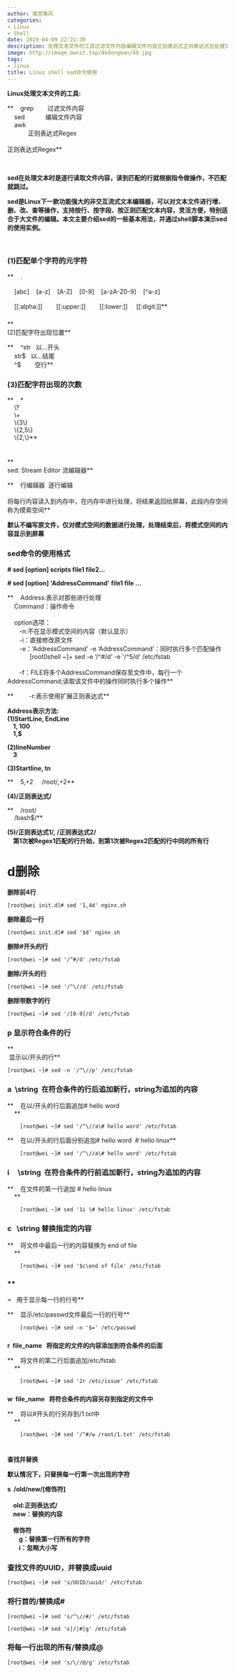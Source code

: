 ```yaml
---
author: 南宫乘风
categories:
- Linux
- Shell
date: 2019-04-09 22:21:30
description: 处理文本文件的工具过滤文件内容编辑文件内容正则表达式正则表达式在处理文本时是逐行读取文件内容，读到匹配的行就根据指令做操作，不匹配就跳过。是下一款功能强大的非交互流式文本编辑器，可以对文本文件进行增、。。。。。。。
image: http://image.ownit.top/4kdongman/49.jpg
tags:
- linux
title: Linux shell sed命令使用
---
```


<!--more-->

**Linux处理文本文件的工具:**

**    grep        过滤文件内容  
    sed            编辑文件内容  
    awk  
            正则表达式Regex  
              
正则表达式Regex**

 

**sed在处理文本时是逐行读取文件内容，读到匹配的行就根据指令做操作，不匹配就跳过。**

**sed是Linux下一款功能强大的非交互流式文本编辑器，可以对文本文件进行增、删、改、查等操作，支持按行、按字段、按正则匹配文本内容，灵活方便，特别适合于大文件的编辑。本文主要介绍sed的一些基本用法，并通过shell脚本演示sed的使用实例。**

 

### **\(1\)匹配单个字符的元字符**

**    .  
      
    \[abc\]    \[a-z\]    \[A-Z\]    \[0-9\]    \[a-zA-Z0-9\]    \[\^a-z\]  
      
    \[\[:alpha:\]\]        \[\[:upper:\]\]        \[\[:lower:\]\]     \[\[:digit:\]\]**

###   
**      
\(2\)匹配字符出现位置**

**    \^str   以...开头  
    str\$   以...结尾  
    \^\$        空行**

### **\(3\)匹配字符出现的次数**

**    \*      
    \\\?  
    \\+  
    \\\{3\\\}  
    \\\{2,5\\\}  
    \\\{2,\\\}**

#   
**      
sed: Stream Editor 流编辑器**

**    行编辑器  逐行编辑  
      
将每行内容读入到内存中，在内存中进行处理，将结果返回给屏幕，此段内存空间称为摸索空间**

**默认不编写原文件，仅对模式空间的数据进行处理，处理结束后，将模式空间的内容显示到屏幕**

### **sed命令的使用格式**

**\# sed \[option\] scripts file1 file2...**

**\# sed \[option\] 'AddressCommand' file1 file ...**

**    Address:表示对那些进行处理  
    Command：操作命令  
      
    option选项：  
        \-n:不在显示模式空间的内容（默认显示）  
        \-i：直接修改原文件  
        \-e：‘AddressCommand’ \-e ‘AddressCommand’：同时执行多个匹配操作  
             \[root0shell \~\]+ sed \-e ‘/\^#/d’ \-e '/\^5/d' /etc/fstab  
          
        \-f：FILE将多个AddressCommand保存至文件中，每行一个AddressCommand;读取该文件中的操作同时执行多个操作**

  
**         \-r:表示使用扩展正则表达式**

  
**Address表示方法:  
\(1\)StartLine, EndLine  
    1, 100  
    1,\$**

**\(2\)lineNumber  
    3**

**\(3\)Startline, tn**

**    5,+2     /root/,+2**

**\(4\)/正则表达式/**

**    /root/  
    /bash\$/**

**\(5\)/正则表达式1/, /正则表达式2/  
    第1次被Regex1匹配的行升始，到第1次被Regex2匹配的行中同的所有行**

# **d删除**

**删除前4行**

```
[root@wei init.d]# sed '1,4d' nginx.sh 
```

**删除最后一行**

```
[root@wei init.d]# sed '$d' nginx.sh 
```

**删除#开头的行**

```
[root@wei ~]# sed '/^#/d' /etc/fstab
```

**删除/开头的行**

```
[root@wei ~]# sed '/^\//d' /etc/fstab 
```

**删除带数字的行**

```
[root@wei ~]# sed '/[0-9]/d' /etc/fstab 
```

### **p 显示符合条件的行**

  
**   
 显示以/开头的行**

```
[root@wei ~]# sed -n '/^\//p' /etc/fstab 
```

### **a  \\string  在符合条件的行后追加新行，string为追加的内容**

**    在以/开头的行后面追加# hello word  
    **

```
    [root@wei ~]# sed '/^\//a\# hello word' /etc/fstab 
```

**    在以/开头的行后面分别追加# hello word  # hello linux**

```
    [root@wei ~]# sed '/^\//a\# hello word' /etc/fstab 
```

### **i     \\string  在符合条件的行前追加新行，string为追加的内容**

  
**    在文件的第一行追加 # hello linux  
    **

```
    [root@wei ~]# sed '1i \# hello linux' /etc/fstab 
```

### **c   \\string 替换指定的内容**

**    将文件中最后一行的内容替换为 end of file  
    **

```
    [root@wei ~]# sed '$c\end of file' /etc/fstab 
```

### **      
\=   用于显示每一行的行号**

  
**    显示/etc/passwd文件最后一行的行号**

```
    [root@wei ~]# sed -n '$=' /etc/passwd

```

###   
**r  file\_name   将指定的文件的内容添加到符合条件的后面**

**    将文件的第二行后面追加/etc/fstab  
    **

```
    [root@wei ~]# sed '2r /etc/issue' /etc/fstab 
```

###   
**w  file\_name   将符合条件的内容另存到指定的文件中**

  
**    将以#开头的行另存到/1.txt中  
    **

```
    [root@wei ~]# sed '/^#/w /root/1.txt' /etc/fstab 
```

#   
**查找并替换**

**默认情况下，只替换每一行第一次出现的字符**

**s  /old/new/\[修饰符\]  
      
    old:正则表达式/  
    new：替换的内容  
      
    修饰符  
        g：替换第一行所有的字符  
        i：忽略大小写**

### **查找文件的UUID，并替换成uuid**

```
[root@wei ~]# sed 's/UUID/uuid/' /etc/fstab 
```

### **将行首的/替换成#**

```
[root@wei ~]# sed 's/^\//#/' /etc/fstab 
```

```
[root@wei ~]# sed 's|/|#|g' /etc/fstab 
```

### **将每一行出现的所有/替换成\@**

```
[root@wei ~]# sed 's/\//@/g' /etc/fstab
```